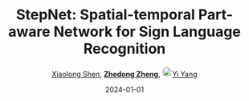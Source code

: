 ---
title: "StepNet: Spatial-temporal Part-aware Network for Sign Language Recognition"
collection: publications
permalink: /publication/StepNet-2024
date: 2024-01-01
doi: 10.1145/3656046
keywords: sign language recognition, network sign language, language recognition, 
venue: 'ACM Transactions on Multimedia Computing, Communications, and Applications (TOMM)'
paperurl: 'https://zdzheng.xyz/files/TOMM-Xiaolong-sign.pdf'
author: '<a href="https://zdzheng.xyz/authors/Xiaolong-Shen" class="author">Xiaolong Shen</a>, <strong><a href="https://zdzheng.xyz/authors/Zhedong-Zheng" class="author">Zhedong Zheng</a></strong>, <a href="https://zdzheng.xyz/authors/Yi-Yang" class="author"> <img src= "https://zdzheng.xyz/coauthors/yi-yang.jpeg" alt="yi-yang" style="border-radius: 50%; height:20px; width:20px">Yi Yang</a>'
sqlauthor: '{"@type": "Person","name": "Xiaolong Shen"}, {"@type": "Person","name": "Zhedong Zheng"}, {"@type": "Person","name": "Yi Yang"}'
citation: ' Xiaolong Shen,  Zhedong Zheng,  Yi Yang, &quot;StepNet: Spatial-temporal Part-aware Network for Sign Language Recognition.&quot; ACM TOMM, 2024. DOI: 10.1145/3656046'
pub_year: '2024'
bib: >
    @article{shen2024stepnet,<br>author = "Shen, Xiaolong and Zheng, Zhedong and Yang, Yi",<br>title = "StepNet: Spatial-temporal Part-aware Network for Sign Language Recognition",<br>journal = "ACM TOMM",<br>url = "https://zdzheng.xyz/files/TOMM-Xiaolong-sign.pdf",<br>doi = "10.1145/3656046",<br>year = "2024"
    }

---